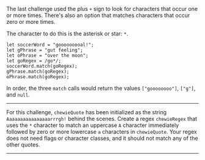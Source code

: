 <div class="challenge-instructions regular-expressions"><div><section id="description">
<p>The last challenge used the plus <code>+</code> sign to look for characters that occur one or more times. There's also an option that matches characters that occur zero or more times.</p>
<p>The character to do this is the asterisk or star: <code>*</code>.</p>
<pre class="language-js"><code class="language-js"><span class="token keyword">let</span> soccerWord <span class="token operator">=</span> <span class="token string">"gooooooooal!"</span><span class="token punctuation">;</span>
<span class="token keyword">let</span> gPhrase <span class="token operator">=</span> <span class="token string">"gut feeling"</span><span class="token punctuation">;</span>
<span class="token keyword">let</span> oPhrase <span class="token operator">=</span> <span class="token string">"over the moon"</span><span class="token punctuation">;</span>
<span class="token keyword">let</span> goRegex <span class="token operator">=</span> <span class="token regex"><span class="token regex-delimiter">/</span><span class="token regex-source language-regex">go*</span><span class="token regex-delimiter">/</span></span><span class="token punctuation">;</span>
soccerWord<span class="token punctuation">.</span><span class="token function">match</span><span class="token punctuation">(</span>goRegex<span class="token punctuation">)</span><span class="token punctuation">;</span>
gPhrase<span class="token punctuation">.</span><span class="token function">match</span><span class="token punctuation">(</span>goRegex<span class="token punctuation">)</span><span class="token punctuation">;</span>
oPhrase<span class="token punctuation">.</span><span class="token function">match</span><span class="token punctuation">(</span>goRegex<span class="token punctuation">)</span><span class="token punctuation">;</span>
</code></pre>
<p>In order, the three <code>match</code> calls would return the values <code>["goooooooo"]</code>, <code>["g"]</code>, and <code>null</code>.</p>
</section></div><hr/><div><section id="instructions">
<p>For this challenge, <code>chewieQuote</code> has been initialized as the string <code>Aaaaaaaaaaaaaaaarrrgh!</code> behind the scenes. Create a regex <code>chewieRegex</code> that uses the <code>*</code> character to match an uppercase <code>A</code> character immediately followed by zero or more lowercase <code>a</code> characters in <code>chewieQuote</code>. Your regex does not need flags or character classes, and it should not match any of the other quotes.</p>
</section></div><hr/></div>